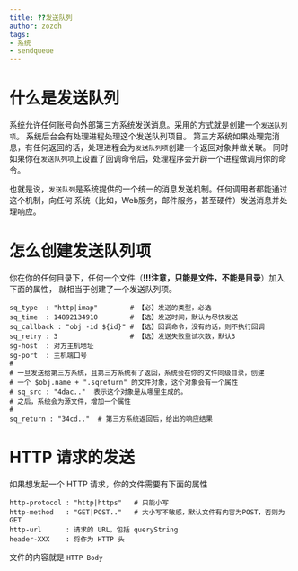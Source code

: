 ```yaml
---
title: ??发送队列
author: zozoh
tags:
- 系统
- sendqueue
---
```


# 什么是发送队列

系统允许任何账号向外部第三方系统发送消息。采用的方式就是创建一个`发送队列项`。
系统后台会有处理进程处理这个发送队列项目。
第三方系统如果处理完消息，有任何返回的话，处理进程会为`发送队列项`创建一个返回对象并做关联。
同时如果你在`发送队列项`上设置了回调命令后，处理程序会开辟一个进程做调用你的命令。

也就是说，`发送队列`是系统提供的一个统一的消息发送机制。任何调用者都能通过这个机制，向任何
系统（比如，Web服务，邮件服务，甚至硬件）发送消息并处理响应。

# 怎么创建发送队列项

你在你的任何目录下，任何一个文件（**!!!注意，只能是文件，不能是目录**）加入下面的属性，
就相当于创建了一个发送队列项。

```
sq_type  : "http|imap"        # 【必】发送的类型，必选
sq_time  : 14892134910        # 【选】发送时间，默认为尽快发送
sq_callback : "obj -id ${id}" # 【选】回调命令，没有的话，则不执行回调
sq_retry : 3                  # 【选】发送失败重试次数，默认3
sg-host  : 对方主机地址
sg-port  : 主机端口号
#
# 一旦发送给第三方系统，且第三方系统有了返回，系统会在你的文件同级目录，创建
# 一个 $obj.name + ".sqreturn" 的文件对象，这个对象会有一个属性
# sq_src : "4dac.."  表示这个对象是从哪里生成的。
# 之后，系统会为源文件，增加一个属性
#
sq_return : "34cd.."  # 第三方系统返回后，给出的响应结果
```

# HTTP 请求的发送

如果想发起一个 HTTP 请求，你的文件需要有下面的属性

```
http-protocol : "http|https"   # 只能小写
http-method   : "GET|POST.."   # 大小写不敏感，默认文件有内容为POST，否则为GET
http-url      : 请求的 URL，包括 queryString
header-XXX    : 将作为 HTTP 头
```

文件的内容就是 `HTTP Body`


